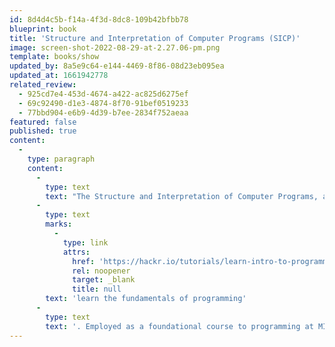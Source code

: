 ```yaml
---
id: 8d4d4c5b-f14a-4f3d-8dc8-109b42bfbb78
blueprint: book
title: 'Structure and Interpretation of Computer Programs (SICP)'
image: screen-shot-2022-08-29-at-2.27.06-pm.png
template: books/show
updated_by: 8a5e9c64-e144-4469-8f86-08d23eb095ea
updated_at: 1661942778
related_review:
  - 925cd7e4-453d-4674-a422-ac825d6275ef
  - 69c92490-d1e3-4874-8f70-91bef0519233
  - 77bbd904-e6b9-4d39-b7ee-2834f752aeaa
featured: false
published: true
content:
  -
    type: paragraph
    content:
      -
        type: text
        text: "The Structure and Interpretation of Computer Programs, a.k.a. SICP is among the best books to\_"
      -
        type: text
        marks:
          -
            type: link
            attrs:
              href: 'https://hackr.io/tutorials/learn-intro-to-programming'
              rel: noopener
              target: _blank
              title: null
        text: 'learn the fundamentals of programming'
      -
        type: text
        text: '. Employed as a foundational course to programming at MIT, SICP is a generic programming book that uses Scheme to illustrate the various programming concepts.'
---
```

